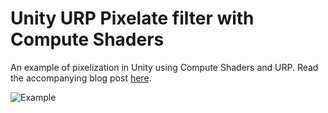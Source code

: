 # Unity URP Pixelate filter with Compute Shaders
An example of pixelization in Unity using Compute Shaders and URP. Read the accompanying blog post [here]().

![Example]()
